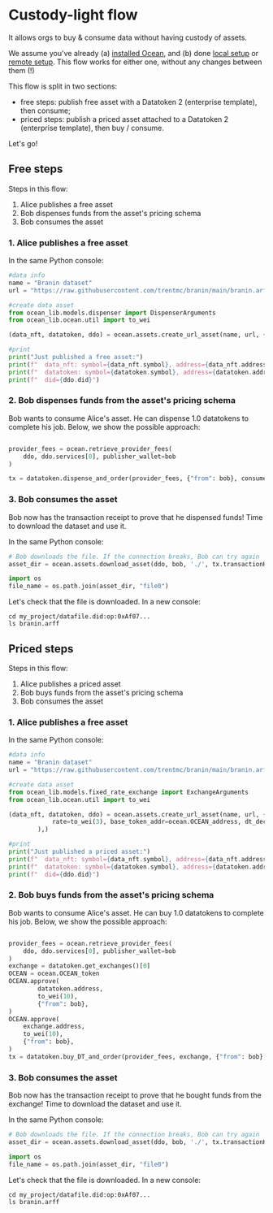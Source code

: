 <!--
Copyright 2023 Ocean Protocol Foundation
SPDX-License-Identifier: Apache-2.0
-->

# Custody-light flow

It allows orgs to buy & consume data without having custody of assets.

We assume you've already (a) [installed Ocean](install.md), and (b) done [local setup](setup-local.md) or [remote setup](setup-remote.md). This flow works for either one, without any changes between them (!)

This flow is split in two sections:
- free steps: publish free asset with a Datatoken 2 (enterprise template), then consume;
- priced steps: publish a priced asset attached to a Datatoken 2 (enterprise template), then buy / consume.

Let's go!


## Free steps

Steps in this flow:

1. Alice publishes a free asset
2. Bob dispenses funds from the asset's pricing schema
3. Bob consumes the asset

### 1. Alice publishes a free asset

In the same Python console:
```python
#data info
name = "Branin dataset"
url = "https://raw.githubusercontent.com/trentmc/branin/main/branin.arff"

#create data asset
from ocean_lib.models.dispenser import DispenserArguments
from ocean_lib.ocean.util import to_wei

(data_nft, datatoken, ddo) = ocean.assets.create_url_asset(name, url, {"from": alice}, dt_template_index=2, pricing_schema_args=DispenserArguments(to_wei(1), to_wei(1)))

#print
print("Just published a free asset:")
print(f"  data_nft: symbol={data_nft.symbol}, address={data_nft.address}")
print(f"  datatoken: symbol={datatoken.symbol}, address={datatoken.address}")
print(f"  did={ddo.did}")
```

### 2. Bob dispenses funds from the asset's pricing schema

Bob wants to consume Alice's asset. He can dispense 1.0 datatokens to complete his job.
Below, we show the possible approach:

```python

provider_fees = ocean.retrieve_provider_fees(
    ddo, ddo.services[0], publisher_wallet=bob
)

tx = datatoken.dispense_and_order(provider_fees, {"from": bob}, consumer=bob.address, service_index=0)

```

### 3. Bob consumes the asset

Bob now has the transaction receipt to prove that he dispensed funds! Time to download the dataset and use it.


In the same Python console:
```python
# Bob downloads the file. If the connection breaks, Bob can try again
asset_dir = ocean.assets.download_asset(ddo, bob, './', tx.transactionHash.hex())

import os
file_name = os.path.join(asset_dir, "file0")
```

Let's check that the file is downloaded. In a new console:

```console
cd my_project/datafile.did:op:0xAf07...
ls branin.arff
```


## Priced steps

Steps in this flow:

1. Alice publishes a priced asset
2. Bob buys funds from the asset's pricing schema
3. Bob consumes the asset

### 1. Alice publishes a free asset

In the same Python console:
```python
#data info
name = "Branin dataset"
url = "https://raw.githubusercontent.com/trentmc/branin/main/branin.arff"

#create data asset
from ocean_lib.models.fixed_rate_exchange import ExchangeArguments
from ocean_lib.ocean.util import to_wei

(data_nft, datatoken, ddo) = ocean.assets.create_url_asset(name, url, {"from": alice}, dt_template_index=2, pricing_schema_args=ExchangeArguments(
            rate=to_wei(3), base_token_addr=ocean.OCEAN_address, dt_decimals=18
        ),)

#print
print("Just published a priced asset:")
print(f"  data_nft: symbol={data_nft.symbol}, address={data_nft.address}")
print(f"  datatoken: symbol={datatoken.symbol}, address={datatoken.address}")
print(f"  did={ddo.did}")
```

### 2. Bob buys funds from the asset's pricing schema

Bob wants to consume Alice's asset. He can buy 1.0 datatokens to complete his job.
Below, we show the possible approach:

```python

provider_fees = ocean.retrieve_provider_fees(
    ddo, ddo.services[0], publisher_wallet=bob
)
exchange = datatoken.get_exchanges()[0]
OCEAN = ocean.OCEAN_token
OCEAN.approve(
        datatoken.address,
        to_wei(10),
        {"from": bob},
)
OCEAN.approve(
    exchange.address,
    to_wei(10),
    {"from": bob},
)
tx = datatoken.buy_DT_and_order(provider_fees, exchange, {"from": bob}, consumer=bob.address, service_index=0)

```

### 3. Bob consumes the asset

Bob now has the transaction receipt to prove that he bought funds from the exchange! Time to download the dataset and use it.


In the same Python console:
```python
# Bob downloads the file. If the connection breaks, Bob can try again
asset_dir = ocean.assets.download_asset(ddo, bob, './', tx.transactionHash.hex())

import os
file_name = os.path.join(asset_dir, "file0")
```

Let's check that the file is downloaded. In a new console:

```console
cd my_project/datafile.did:op:0xAf07...
ls branin.arff
```
